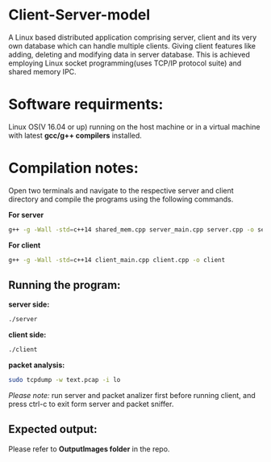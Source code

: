 # Client-Server-model
A Linux based distributed application comprising server, client and its very own database which can handle multiple clients. Giving client features like adding, deleting and modifying data in server database.
This is achieved employing Linux socket programming(uses TCP/IP protocol suite) and shared memory IPC.
# Software requirments:
Linux OS(V 16.04 or up) running on the host machine or in a virtual machine with latest **gcc/g++ compilers** installed.
# Compilation notes:
Open two terminals and navigate to the respective server and client directory and compile the programs using the following commands.

**For server**
```sh
g++ -g -Wall -std=c++14 shared_mem.cpp server_main.cpp server.cpp -o server -lpthread
```
**For client**
```sh
g++ -g -Wall -std=c++14 client_main.cpp client.cpp -o client
```
## Running the program:
**server side:**
```sh
./server
```
**client side:**
```sh
./client
```
**packet analysis:**
```sh
sudo tcpdump -w text.pcap -i lo
```
*Please note:* run server and packet analizer first before running client, and press ctrl-c to exit form server and packet sniffer.
## Expected output:
Please refer to **OutputImages folder** in the repo.
